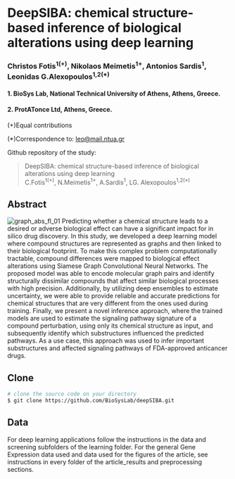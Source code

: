 # DeepSIBA: chemical structure-based inference of biological alterations using deep learning
### Christos Fotis<sup>1(+)</sup>, Nikolaos Meimetis<sup>1+</sup>, Antonios Sardis<sup>1</sup>, Leonidas G.Alexopoulos<sup>1,2(*)</sup>
 #### 1. BioSys Lab, National Technical University of Athens, Athens, Greece.
#### 2. ProtATonce Ltd, Athens, Greece.

(+)Equal contributions

(*)Correspondence to: leo@mail.ntua.gr

Github repository of the study:
> DeepSIBA: chemical structure-based inference of biological alterations using deep learning <br>
> C.Fotis<sup>1(+)</sup>, N.Meimetis<sup>1+</sup>, A.Sardis<sup>1</sup>, LG. Alexopoulos<sup>1,2(*)</sup>



## Abstract
![graph_abs_fl_01](https://user-images.githubusercontent.com/48244638/80760167-251cc900-8b41-11ea-9922-b4a1887a181d.png)
Predicting whether a chemical structure leads to a desired or adverse biological effect can have a significant impact for in silico drug discovery. In this study, we developed a deep learning model where compound structures are represented as graphs and then linked to their biological footprint. To make this complex problem computationally tractable, compound differences were mapped to biological effect alterations using Siamese Graph Convolutional Neural Networks. The proposed model was able to encode molecular graph pairs and identify structurally dissimilar compounds that affect similar biological processes with high precision. Additionally, by utilizing deep ensembles to estimate uncertainty, we were able to provide reliable and accurate predictions for chemical structures that are very different from the ones used during training. Finally, we present a novel inference approach, where the trained models are used to estimate the signaling pathway signature of a compound perturbation, using only its chemical structure as input, and subsequently identify which substructures influenced the predicted pathways. As a use case, this approach was used to infer important substructures and affected signaling pathways of FDA-approved anticancer drugs.

## Clone
```bash
# clone the source code on your directory
$ git clone https://github.com/BioSysLab/deepSIBA.git
```

## Data
For deep learning applications follow the instructions in the data and screening subfolders of the learning folder.
For the general Gene Expression data used and data used for the figures of the article, see instructions in every folder of the article_results and preprocessing sections.
